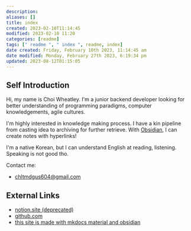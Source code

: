 ```yaml
---
description:
aliases: []
title: index
created: 2023-02-10T11:14:45
modified: 2023-02-10 11:20
categories: [readme]
tags: [" readme ", " index ", readme, index]
date created: Friday, February 10th 2023, 11:14:45 am
date modified: Monday, February 27th 2023, 6:19:34 pm
updated: 2023-08-12T01:15:05
---
```


## Self Introduction

Hi, my name is Choi Wheatley. I'm a junior backend developer looking for better understanding of programming paradigms, computer knowledgements, agile cultures.

I'm highly interested in knowledge making process. I have a kin pipeline from casting idea to archiving for further retrieve. With [Obsidian](https://obsidian.md), I can create notes with hyperlinks!

I'm a native Korean, but I can understand English at reading, listening. Speaking is not good tho.

Contact me:

- chltmdgus604@gmail.com

## External Links

- [notion.site (deprecated)](https://choiwheatley.notion.site)
- [github.com](https://github.com/ChoiWheatley)
- [this site is made with mkdocs material and obsidian](choiwheatley.github.io)
